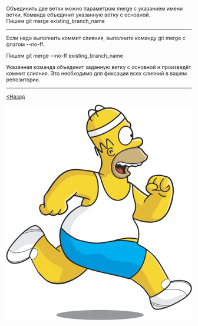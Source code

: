 Объединить две ветки можно параметром merge с указанием имени ветки. Команда объединит указанную ветку с основной.  
Пишем git merge existing_branch_name

---

Если надо выполнить коммит слияния, выполните команду git merge с флагом --no-ff.  

Пишем git merge --no-ff existing_branch_name  

Указанная команда объединит заданную ветку с основной и произведёт коммит слияния. Это необходимо для фиксации всех слияний в вашем репозитории.

---

[<Назад](/readme.md)

![](/assets/10.png)